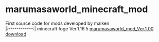 # marumasaworld_minecraft_mod
First source code for mods developed by malken
<br>
|:------------:|
minecraft foge Ver.1.16.5 [marumasaworld_mod_Ver.1.00 download](https://cdn.discordapp.com/attachments/811544084539637770/886583135549128754/marumasaworld_mod_1.16.5.jar)
